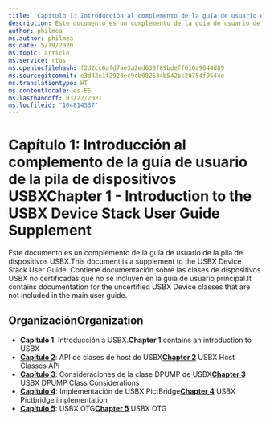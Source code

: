 ```yaml
---
title: 'Capítulo 1: Introducción al complemento de la guía de usuario de la pila de dispositivos USBX'
description: Este documento es un complemento de la guía de usuario de la pila de dispositivos USBX. Contiene documentación sobre las clases de dispositivos USBX no certificadas que no se incluyen en la guía de usuario principal.
author: philmea
ms.author: philmea
ms.date: 5/19/2020
ms.topic: article
ms.service: rtos
ms.openlocfilehash: f2d2cc6afd7ae3a2ed630f89bdeff610a9644d89
ms.sourcegitcommit: e3d42e1f2920ec9cb002634b542bc20754f9544e
ms.translationtype: HT
ms.contentlocale: es-ES
ms.lasthandoff: 03/22/2021
ms.locfileid: "104814337"
---
```

# <a name="chapter-1---introduction-to-the-usbx-device-stack-user-guide-supplement"></a><span data-ttu-id="fb5f7-104">Capítulo 1: Introducción al complemento de la guía de usuario de la pila de dispositivos USBX</span><span class="sxs-lookup"><span data-stu-id="fb5f7-104">Chapter 1 - Introduction to the USBX Device Stack User Guide Supplement</span></span>

<span data-ttu-id="fb5f7-105">Este documento es un complemento de la guía de usuario de la pila de dispositivos USBX.</span><span class="sxs-lookup"><span data-stu-id="fb5f7-105">This document is a supplement to the USBX Device Stack User Guide.</span></span> <span data-ttu-id="fb5f7-106">Contiene documentación sobre las clases de dispositivos USBX no certificadas que no se incluyen en la guía de usuario principal.</span><span class="sxs-lookup"><span data-stu-id="fb5f7-106">It contains documentation for the uncertified USBX Device classes that are not included in the main user guide.</span></span>

## <a name="organization"></a><span data-ttu-id="fb5f7-107">Organización</span><span class="sxs-lookup"><span data-stu-id="fb5f7-107">Organization</span></span>

- <span data-ttu-id="fb5f7-108">**Capítulo 1**: Introducción a USBX.</span><span class="sxs-lookup"><span data-stu-id="fb5f7-108">**Chapter 1** contains an introduction to USBX</span></span>
- <span data-ttu-id="fb5f7-109">[**Capítulo 2**](usbx-device-stack-supplemental-2.md): API de clases de host de USBX</span><span class="sxs-lookup"><span data-stu-id="fb5f7-109">[**Chapter 2**](usbx-device-stack-supplemental-2.md) USBX Host Classes API</span></span>
- <span data-ttu-id="fb5f7-110">[**Capítulo 3**](usbx-device-stack-supplemental-3.md): Consideraciones de la clase DPUMP de USBX</span><span class="sxs-lookup"><span data-stu-id="fb5f7-110">[**Chapter 3**](usbx-device-stack-supplemental-3.md) USBX DPUMP Class Considerations</span></span>
- <span data-ttu-id="fb5f7-111">[**Capítulo 4**](usbx-device-stack-supplemental-4.md): Implementación de USBX PictBridge</span><span class="sxs-lookup"><span data-stu-id="fb5f7-111">[**Chapter 4**](usbx-device-stack-supplemental-4.md) USBX Pictbridge implementation</span></span>
- <span data-ttu-id="fb5f7-112">[**Capítulo 5**](usbx-device-stack-supplemental-5.md): USBX OTG</span><span class="sxs-lookup"><span data-stu-id="fb5f7-112">[**Chapter 5**](usbx-device-stack-supplemental-5.md) USBX OTG</span></span>

